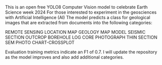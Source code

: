 This is an open free YOLO8 Computer Vision model to celebrate Earth Science week 2024
For those interested to experiment in the geosciences with Artificial Intelligence (AI)
The model predicts a class for geological images that are extracted from documents into the following categories:

REMOTE SENSING
LOCATION MAP
GEOLOGY MAP
MODEL
SEISMIC SECTION
OUTCROP
BOREHOLE LOG
CORE PHOTOGRAPH
THIN SECTION
SEM PHOTO
CHART-CROSSPLOT

Evaluation training metrics indicate an F1 of 0.7. I will update the repository as the model improves and also add additional categories.

